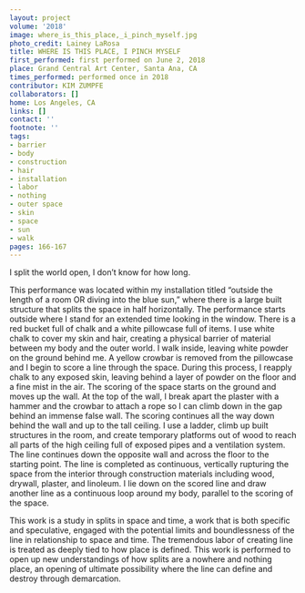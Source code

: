 ```yaml
---
layout: project
volume: '2018'
image: where_is_this_place,_i_pinch_myself.jpg
photo_credit: Lainey LaRosa
title: WHERE IS THIS PLACE, I PINCH MYSELF
first_performed: first performed on June 2, 2018
place: Grand Central Art Center, Santa Ana, CA
times_performed: performed once in 2018
contributor: KIM ZUMPFE
collaborators: []
home: Los Angeles, CA
links: []
contact: ''
footnote: ''
tags:
- barrier
- body
- construction
- hair
- installation
- labor
- nothing
- outer space
- skin
- space
- sun
- walk
pages: 166-167
---
```


I split the world open, I don’t know for how long.

This performance was located within my installation titled “outside the length of a room OR diving into the blue sun,” where there is a large built structure that splits the space in half horizontally. The performance starts outside where I stand for an extended time looking in the window. There is a red bucket full of chalk and a white pillowcase full of items. I use white chalk to cover my skin and hair, creating a physical barrier of material between my body and the outer world. I walk inside, leaving white powder on the ground behind me. A yellow crowbar is removed from the pillowcase and I begin to score a line through the space. During this process, I reapply chalk to any exposed skin, leaving behind a layer of powder on the floor and a fine mist in the air. The scoring of the space starts on the ground and moves up the wall. At the top of the wall, I break apart the plaster with a hammer and the crowbar to attach a rope so I can climb down in the gap behind an immense false wall. The scoring continues all the way down behind the wall and up to the tall ceiling. I use a ladder, climb up built structures in the room, and create temporary platforms out of wood to reach all parts of the high ceiling full of exposed pipes and a ventilation system. The line continues down the opposite wall and across the floor to the starting point. The line is completed as continuous, vertically rupturing the space from the interior through construction materials including wood, drywall, plaster, and linoleum. I lie down on the scored line and draw another line as a continuous loop around my body, parallel to the scoring of the space.

This work is a study in splits in space and time, a work that is both specific and speculative, engaged with the potential limits and boundlessness of the line in relationship to space and time. The tremendous labor of creating line is treated as deeply tied to how place is defined. This work is performed to open up new understandings of how splits are a nowhere and nothing place, an opening of ultimate possibility where the line can define and destroy through demarcation.
